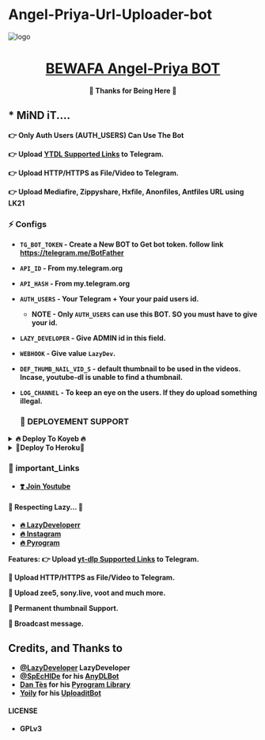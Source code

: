 # Angel-Priya-Url-Uploader-bot

<img src="https://telegra.ph/file/efdf5689646da738eb787.jpg" alt="logo" target="/blank">

<h1 align="center">
 <b><a href="https://telegram.me/LazyDeveloper" target="/blank">BEWAFA Angel-Priya BOT</a></>
</h1>

<p align="center">🤍 Thanks for Being Here 🤍</p>


## * MiND iT....
👉 Only Auth Users (AUTH_USERS) Can Use The Bot

👉 Upload [YTDL Supported Links](https://ytdl-org.github.io/youtube-dl/supportedsites.html) to Telegram.

👉 Upload HTTP/HTTPS as File/Video to Telegram.

👉 Upload Mediafire, Zippyshare, Hxfile, Anonfiles, Antfiles URL using LK21


### ⚡️ Configs 

* `TG_BOT_TOKEN`  - Create a New BOT to Get bot token. follow link  https://telegram.me/BotFather

* `API_ID` - From my.telegram.org 

* `API_HASH` - From my.telegram.org 

* `AUTH_USERS`  - Your Telegram + Your your paid users id.
  - NOTE - Only `AUTH_USERS` can use this BOT. SO you must have to give your id.

* `LAZY_DEVELOPER` - Give ADMIN id in this field.

* `WEBHOOK` - Give value `LazyDev`.

* `DEF_THUMB_NAIL_VID_S` - default thumbnail to be used in the videos. Incase, youtube-dl is unable to find a thumbnail.

* `LOG_CHANNEL` - To keep an eye on the users. If they do upload something illegal.

  ### 📶 DEPLOYEMENT SUPPORT

<details><summary>🔥 Deploy To Koyeb 🔥</summary>
<p>
<br>                 
<a target="/blank" href="https://app.koyeb.com/deploy?type=git&repository=github.com/LazyDeveloperr/Angel-Priya-Url-Uploader-bot&branch=master&name=LazyMissPerfectGOT" >
  <img src="https://www.koyeb.com/static/images/deploy/button.svg" alt="Deploy">
</a>
</p>
</details>
<details><summary>🧡Deploy To Heroku🧡</summary>
<p>
<br>
<a href="https://heroku.com/deploy?template=https://github.com/pawanjaatpk/Angel-Priya-Url-Uploader-bot">
  <img src="https://www.herokucdn.com/deploy/button.svg" alt="Deploy">
</a>
</p>
</details>


### 🔗 important_Links
- [❣️ Join Youtube](https://www.youtube.com/channel/UCY-iDra0x2hdd9PdHKcZkRw)


#### 🧡 Respecting Lazy... 🧡
- [🔥 LazyDeveloperr](https://github.com/LazyDeveloperr) 
- [🔥 Instagram](https://www.instagram.com/LazyDeveloperrr) 
- [🔥 Pyrogram](https://github.com/pyrogram/pyrogram)


**Features**:
👉 Upload [yt-dlp Supported Links](https://ytdl-org.github.io/youtube-dl/supportedsites.html) to Telegram.

🧡 Upload HTTP/HTTPS as File/Video to Telegram.

🧡 Upload zee5, sony.live, voot and much more.

🧡 Permanent thumbnail Support.

🧡 Broadcast message.

## Credits, and Thanks to
* [@LazyDeveloper](https://telegram.me/mRiderDM) LazyDeveloper
* [@SpEcHlDe](https://t.me/ThankTelegram) for his [AnyDLBot](https://telegram.dog/AnyDLBot)
* [Dan Tès](https://t.me/haskell) for his [Pyrogram Library](https://github.com/pyrogram/pyrogram)
* [Yoily](https://t.me/YoilyL) for his [UploaditBot](https://telegram.dog/UploaditBot)

#### LICENSE
- GPLv3

